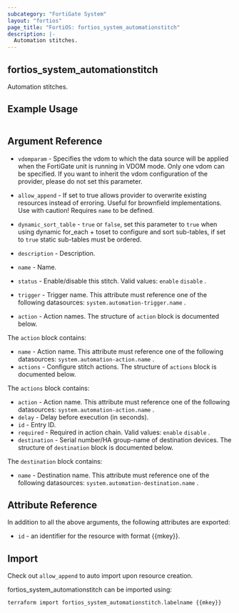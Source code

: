 ```yaml
---
subcategory: "FortiGate System"
layout: "fortios"
page_title: "FortiOS: fortios_system_automationstitch"
description: |-
  Automation stitches.
---
```


## fortios_system_automationstitch
Automation stitches.

## Example Usage

```hcl

```

## Argument Reference
* `vdomparam` - Specifies the vdom to which the data source will be applied when the FortiGate unit is running in VDOM mode. Only one vdom can be specified. If you want to inherit the vdom configuration of the provider, please do not set this parameter.
* `allow_append` - If set to true allows provider to overwrite existing resources instead of erroring. Useful for brownfield implementations. Use with caution! Requires `name` to be defined.
* `dynamic_sort_table` - `true` or `false`, set this parameter to `true` when using dynamic for_each + toset to configure and sort sub-tables, if set to `true` static sub-tables must be ordered.

* `description` - Description.
* `name` - Name.
* `status` - Enable/disable this stitch. Valid values: `enable` `disable` .
* `trigger` - Trigger name. This attribute must reference one of the following datasources: `system.automation-trigger.name` .
* `action` - Action names. The structure of `action` block is documented below.

The `action` block contains:

* `name` - Action name. This attribute must reference one of the following datasources: `system.automation-action.name` .
* `actions` - Configure stitch actions. The structure of `actions` block is documented below.

The `actions` block contains:

* `action` - Action name. This attribute must reference one of the following datasources: `system.automation-action.name` .
* `delay` - Delay before execution (in seconds).
* `id` - Entry ID.
* `required` - Required in action chain. Valid values: `enable` `disable` .
* `destination` - Serial number/HA group-name of destination devices. The structure of `destination` block is documented below.

The `destination` block contains:

* `name` - Destination name. This attribute must reference one of the following datasources: `system.automation-destination.name` .

## Attribute Reference

In addition to all the above arguments, the following attributes are exported:
* `id` - an identifier for the resource with format {{mkey}}.

## Import

Check out `allow_append` to auto import upon resource creation.

fortios_system_automationstitch can be imported using:
```sh
terraform import fortios_system_automationstitch.labelname {{mkey}}
```
